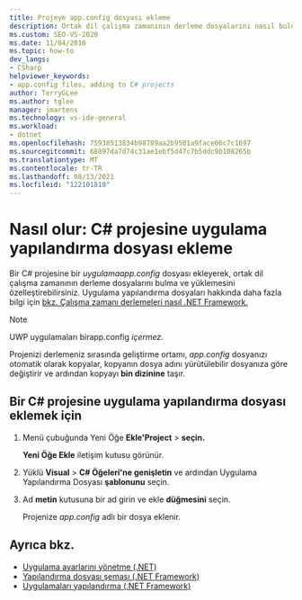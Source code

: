 ```yaml
---
title: Projeye app.config dosyası ekleme
description: Ortak dil çalışma zamanının derleme dosyalarını nasıl bulup yükleyebileceğinizi özelleştirebileceğiniz bir C# projesine bir app.config dosyası eklemeyi öğrenin.
ms.custom: SEO-VS-2020
ms.date: 11/04/2016
ms.topic: how-to
dev_langs:
- CSharp
helpviewer_keywords:
- app.config files, adding to C# projects
author: TerryGLee
ms.author: tglee
manager: jmartens
ms.technology: vs-ide-general
ms.workload:
- dotnet
ms.openlocfilehash: 75938513834b98789aa2b9501a9face06c7c1697
ms.sourcegitcommit: 68897da7d74c31ae1ebf5d47c7b5ddc9b108265b
ms.translationtype: MT
ms.contentlocale: tr-TR
ms.lasthandoff: 08/13/2021
ms.locfileid: "122101810"
---
```

# <a name="how-to-add-an-application-configuration-file-to-a-c-project"></a>Nasıl olur: C# projesine uygulama yapılandırma dosyası ekleme

Bir C# projesine bir *uygulamaapp.config* dosyası ekleyerek, ortak dil çalışma zamanının derleme dosyalarını bulma ve yüklemesini özelleştirebilirsiniz. Uygulama yapılandırma dosyaları hakkında daha fazla bilgi için [bkz. Çalışma zamanı derlemeleri nasıl .NET Framework.](/dotnet/framework/deployment/how-the-runtime-locates-assemblies)

> [!NOTE]
> UWP uygulamaları birapp.config *içermez.*

Projenizi derlemeniz sırasında geliştirme ortamı, *app.config* dosyanızı otomatik olarak kopyalar, kopyanın dosya adını yürütülebilir dosyanıza göre değiştirir ve ardından kopyayı **bin dizinine** taşır.

## <a name="to-add-an-application-configuration-file-to-a-c-project"></a>Bir C# projesine uygulama yapılandırma dosyası eklemek için

1. Menü çubuğunda Yeni Öğe **Ekle'Project**  >  **seçin.**

     **Yeni Öğe Ekle** iletişim kutusu görünür.

1. Yüklü **Visual**  >  **C# Öğeleri'ne genişletin** ve ardından Uygulama Yapılandırma Dosyası **şablonunu** seçin.

1. Ad **metin** kutusuna bir ad girin ve ekle **düğmesini** seçin.

     Projenize *app.config* adlı bir dosya eklenir.

## <a name="see-also"></a>Ayrıca bkz.

- [Uygulama ayarlarını yönetme (.NET)](../ide/managing-application-settings-dotnet.md)
- [Yapılandırma dosyası şeması (.NET Framework)](/dotnet/framework/configure-apps/file-schema/index)
- [Uygulamaları yapılandırma (.NET Framework)](/dotnet/framework/configure-apps/index)
